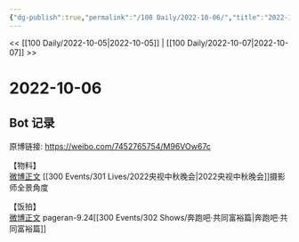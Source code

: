 ```yaml
---
{"dg-publish":true,"permalink":"/100 Daily/2022-10-06/","title":"2022-10-06","created":"2022-11-13T02:43:51.000+08:00","updated":"2023-01-09T17:24:38.572+08:00"}
---
```



<< [[100 Daily/2022-10-05\|2022-10-05]] | [[100 Daily/2022-10-07\|2022-10-07]] >>

# 2022-10-06

## Bot 记录

原博链接: https://weibo.com/7452765754/M96VOw67c

【物料】  
[微博正文](https://weibo.com/detail/4821499636615024) [[300 Events/301 Lives/2022央视中秋晚会\|2022央视中秋晚会]]摄影师全景角度

【饭拍】  
[微博正文](https://weibo.com/detail/4821614677460390) pageran-9.24[[300 Events/302 Shows/奔跑吧·共同富裕篇\|奔跑吧·共同富裕篇]]
